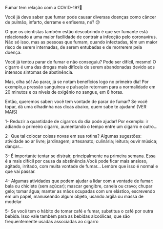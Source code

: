 Fumar tem relação com a COVID-19?🤔

Você já deve saber que fumar pode causar diversas doenças como câncer de pulmão, infarto, derrame e enfisema, né? 😕

O que os cientistas também estão descobrindo é que ser fumante está relacionado a uma maior facilidade de contrair a infecção pelo coronavírus. Não só isso, mas as pessoas que fumam, quando infectadas, têm um maior risco de serem internadas, de serem entubadas e de morrerem pela doença.

Você já tentou parar de fumar e não conseguiu? Pode ser difícil, mesmo! O cigarro é uma das drogas mais difíceis de serem abandonadas devido aos intensos sintomas de abstinência.

Mas, olha só! Ao parar, já se notam benefícios logo no primeiro dia! Por exemplo,a pressão sanguínea e pulsação retornam para a normalidade em 20 minutos e os níveis de oxigênio no sangue, em 8 horas.

Então, queremos saber: você tem vontade de parar de fumar? Se você topar, dá uma olhadinha nas dicas abaixo, quem sabe  te ajudam! (VER MAIS)

1- Reduzir a quantidade de cigarros do dia pode ajudar!
Por exemplo: ir adiando o primeiro cigarro, aumentando o tempo entre um cigarro e outro…

2- Que tal  colocar coisas novas em sua rotina?
Algumas sugestões: atividade ao ar livre; jardinagem; artesanato; culinária; leitura; ouvir música; dançar...

3- É importante tentar se distrair, principalmente na  primeira semana.
Essa é a mais difícil por causa da abstinência.Você pode ficar mais ansioso, agitado, irritado, com muita vontade de fumar… Lembre que isso é normal e que vai passar.

4- Algumas atividades que podem ajudar a lidar com a vontade de fumar: bala ou chiclete (sem açúcar); mascar gengibre, canela ou cravo; chupar gelo; tomar água; manter as mãos ocupadas com um elástico, escrevendo em um papel, manuseando algum objeto, usando argila ou massa de modelar

5- Se você tem o hábito de tomar café e fumar, substitua o café por outra bebida.
Isso vale também para as bebidas alcoólicas, que são frequentemente usadas associadas ao cigarro
